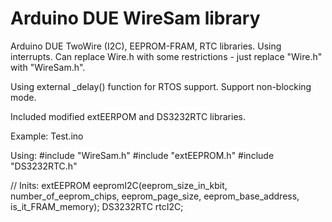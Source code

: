 # Arduino DUE WireSam library

Arduino DUE TwoWire (I2C), EEPROM-FRAM, RTC libraries. 
Using interrupts.
Can replace Wire.h with some restrictions - just replace "Wire.h" with "WireSam.h".

Using external _delay() function for RTOS support.
Support non-blocking mode.

Included modified extEERPOM and DS3232RTC libraries.

Example: Test.ino

Using:
#include "WireSam.h"
#include "extEEPROM.h"
#include "DS3232RTC.h"

// Inits:
extEEPROM eepromI2C(eeprom_size_in_kbit, number_of_eeprom_chips, eeprom_page_size, eeprom_base_address, is_it_FRAM_memory);
DS3232RTC rtcI2C;


